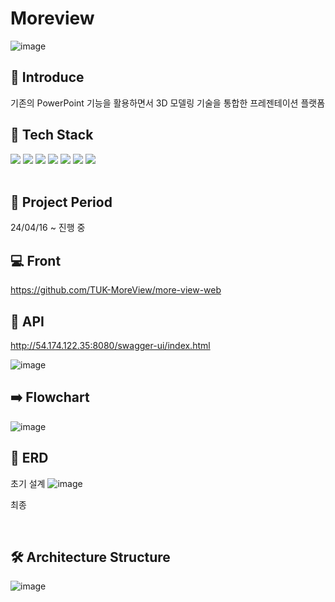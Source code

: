 # Moreview
![image](https://github.com/why-only-english/why-only-english/assets/114092152/cd490b3e-2c9d-47e1-892b-121cb07b624c)

## 🤷 Introduce
기존의 PowerPoint 기능을 활용하면서 3D 모델링 기술을 통합한 프레젠테이션 플랫폼
<br>

## 📖 Tech Stack
<div>
<img src="https://img.shields.io/badge/java-007396?style=for-the-badge&logo=java&logoColor=white">
<img src="https://img.shields.io/badge/springboot-6DB33F?style=for-the-badge&logo=springboot&logoColor=white">
<img src="https://img.shields.io/badge/mysql-4479A1?style=for-the-badge&logo=mysql&logoColor=white"> 
<img src="https://img.shields.io/badge/docker-4479A1?style=for-the-badge&logo=docker&logoColor=white">
<img src="https://img.shields.io/badge/amazonaws-232F3E?style=for-the-badge&logo=amazonaws&logoColor=white">
<img src="https://img.shields.io/badge/gradle-02303A?style=for-the-badge&logo=gradle&logoColor=white">
<img src="https://img.shields.io/badge/git-F05032?style=for-the-badge&logo=git&logoColor=white">
</div>      
<br>

## 📆 Project Period
24/04/16 ~ 진행 중
<br>

## 💻 Front 
https://github.com/TUK-MoreView/more-view-web 
<br>

## 📃 API
http://54.174.122.35:8080/swagger-ui/index.html

![image](https://github.com/why-only-english/why-only-english/assets/114092152/777619e4-7962-4124-8db4-133545d9089f)
<br>

## ➡️️ Flowchart
![image](https://github.com/why-only-english/why-only-english/assets/114092152/632e0bb0-842a-40af-a2fa-b7738d540c04)
<br>

## 📑 ERD
초기 설계
![image](https://github.com/why-only-english/why-only-english/assets/114092152/57caa7b5-e4c2-40c3-b88c-7ae55817f35f)

최종 

<br>

## 🛠️ Architecture Structure
![image](https://github.com/TUK-MoreView/more-view-backend/assets/114092152/f95b2099-7b47-45c2-b9d1-51aaa64f4e08)
<br>



